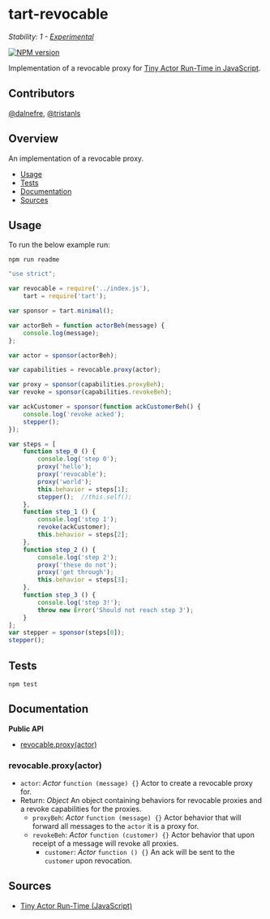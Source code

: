 # tart-revocable

_Stability: 1 - [Experimental](https://github.com/tristanls/stability-index#stability-1---experimental)_

[![NPM version](https://badge.fury.io/js/tart-revocable.png)](http://npmjs.org/package/tart-revocable)

Implementation of a revocable proxy for [Tiny Actor Run-Time in JavaScript](https://github.com/organix/tartjs).

## Contributors

[@dalnefre](https://github.com/dalnefre), [@tristanls](https://github.com/tristanls)

## Overview

An implementation of a revocable proxy.

  * [Usage](#usage)
  * [Tests](#tests)
  * [Documentation](#documentation)
  * [Sources](#sources)

## Usage

To run the below example run:

    npm run readme

```javascript
"use strict";

var revocable = require('../index.js'),
    tart = require('tart');

var sponsor = tart.minimal();

var actorBeh = function actorBeh(message) {
    console.log(message);
};

var actor = sponsor(actorBeh);

var capabilities = revocable.proxy(actor);

var proxy = sponsor(capabilities.proxyBeh);
var revoke = sponsor(capabilities.revokeBeh);

var ackCustomer = sponsor(function ackCustomerBeh() {
    console.log('revoke acked');
    stepper();
});

var steps = [
    function step_0 () {
        console.log('step 0');
        proxy('hello');
        proxy('revocable');
        proxy('world');
        this.behavior = steps[1];
        stepper();  //this.self();
    },
    function step_1 () {
        console.log('step 1');
        revoke(ackCustomer);
        this.behavior = steps[2];
    },
    function step_2 () {
        console.log('step 2');
        proxy('these do not');
        proxy('get through');
        this.behavior = steps[3];
    },
    function step_3 () {
        console.log('step 3!');
        throw new Error('Should not reach step 3');
    }
];
var stepper = sponsor(steps[0]);
stepper();

```

## Tests

    npm test

## Documentation

**Public API**

  * [revocable.proxy(actor)](#revocableproxyactor)

### revocable.proxy(actor)

  * `actor`: _Actor_ `function (message) {}` Actor to create a revocable proxy for.
  * Return: _Object_ An object containing behaviors for revocable proxies and a revoke capabilities for the proxies.
    * `proxyBeh`: _Actor_ `function (message) {}` Actor behavior that will forward all messages to the `actor` it is a proxy for.
    * `revokeBeh`: _Actor_ `function (customer) {}` Actor behavior that upon receipt of a message will revoke all proxies.
      * `customer`: _Actor_ `function () {}` An ack will be sent to the `customer` upon revocation.

## Sources

  * [Tiny Actor Run-Time (JavaScript)](https://github.com/organix/tartjs)